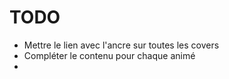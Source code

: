 # TODO 

- Mettre le lien avec l'ancre sur toutes les covers
- Compléter le contenu pour chaque animé
- 